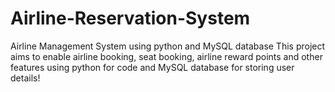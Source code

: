 # Airline-Reservation-System
Airline Management System using python and MySQL database
This project aims to enable airline booking, seat booking, airline reward points and other features using python for code and MySQL database for storing user details!

